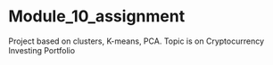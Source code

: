 # Module_10_assignment
Project based on clusters, K-means, PCA.
Topic is on Cryptocurrency Investing Portfolio